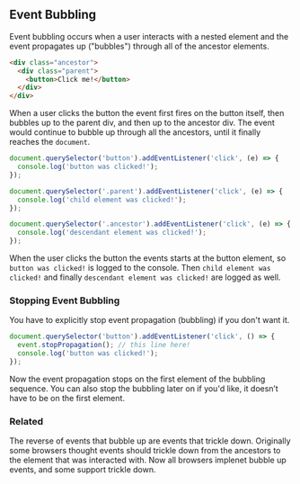 
## Event Bubbling

Event bubbling occurs when a user interacts with a nested element and the event propagates up ("bubbles") through all of the ancestor elements.

```html
<div class="ancestor">
  <div class="parent">
    <button>Click me!</button>
  </div>
</div>
```

When a user clicks the button the event first fires on the button itself, then bubbles up to the parent div, and then up to the ancestor div. The event would continue to bubble up through all the ancestors, until it finally reaches the `document`.

```javascript
document.querySelector('button').addEventListener('click', (e) => {
  console.log('button was clicked!');
});

document.querySelector('.parent').addEventListener('click', (e) => {
  console.log('child element was clicked!');
});

document.querySelector('.ancestor').addEventListener('click', (e) => {
  console.log('descendant element was clicked!');
});
```

When the user clicks the button the events starts at the button element, so `button was clicked!` is logged to the console. Then `child element was clicked!` and finally `descendant element was clicked!` are logged as well.

### Stopping Event Bubbling

You have to explicitly stop event propagation (bubbling) if you don't want it.

```javascript
document.querySelector('button').addEventListener('click', () => {
  event.stopPropagation(); // this line here!
  console.log('button was clicked!');
});
```

Now the event propagation stops on the first element of the bubbling sequence. You can also stop the bubbling later on if you'd like, it doesn’t have to be on the first element.

### Related

The reverse of events that bubble up are events that trickle down. Originally some browsers thought events should trickle down from the ancestors to the element that was interacted with. Now all browsers implenet bubble up events, and some support trickle down.


